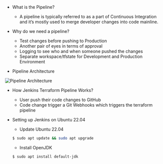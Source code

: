 * What is the Pipeline?

    * A pipeline is typically referred to as a part of Continuous Integration and it’s mostly used to merge developer changes into code mainline.

* Why do we need a pipeline?

    * Test changes before pushing to Production
    * Another pair of eyes in terms of approval
    * Logging to see who and when someone pushed the changes
    * Separate workspace/tfstate for Development and Production Environment

* Pipeline Architecture

![Pipeline Architecture](https://miro.medium.com/max/1400/1*i8mcxAZfcSkZ_88CGAA6pw.jpeg)

* How Jenkins Terraform Pipeline Works?

    * User push their code changes to GitHub
    * Code change trigger a Git Webhooks which triggers the terraform pipeline

* Setting up Jenkins on Ubuntu 22.04

    * Update Ubuntu 22.04

    ```sh
    $ sudo apt update && sudo apt upgrade
    ```

    * Install OpenJDK

    ```sh
    $ sudo apt install default-jdk
    ```